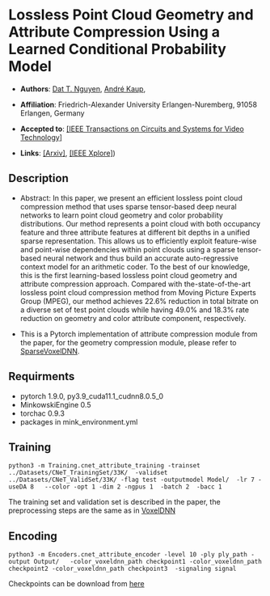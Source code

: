 # Lossless Point Cloud Geometry and Attribute Compression Using a Learned Conditional Probability Model
* **Authors**:
[Dat T. Nguyen](https://scholar.google.com/citations?hl=en&user=uqqqlGgAAAAJ),
[André Kaup](https://scholar.google.de/citations?user=0En1UwQAAAAJ&hl=de),

* **Affiliation**: Friedrich-Alexander University Erlangen-Nuremberg, 91058 Erlangen, Germany

* **Accepted to**: [[IEEE Transactions on Circuits and Systems for Video Technology]]([https://ieeexplore.ieee.org/xpl/conhome/1000349/all-proceedings](https://ieeexplore.ieee.org/xpl/RecentIssue.jsp?punumber=76))

* **Links**: [[Arxiv]](https://arxiv.org/pdf/2204.05043),  [[IEEE Xplore]](https://ieeexplore.ieee.org/abstract/document/10024999))



## Description

- Abstract: In this paper, we present an efficient lossless point cloud compression method that uses sparse tensor-based deep neural networks to learn point cloud geometry and color probability distributions. Our method represents a point cloud with both occupancy feature and three attribute features at different bit depths in a unified sparse representation. This allows us to efficiently exploit feature-wise and point-wise dependencies within point clouds using a sparse tensor-based neural network and thus build an accurate auto-regressive context model for an arithmetic coder. To the best of our knowledge, this is the first learning-based lossless point cloud geometry and attribute compression approach. Compared with the-state-of-the-art lossless point cloud compression method from Moving Picture Experts Group (MPEG), our method achieves 22.6% reduction in total bitrate on a diverse set of test point clouds while having 49.0% and 18.3% rate reduction on geometry and color attribute component, respectively. 

- This is a Pytorch implementation of attribute compression module from the paper, for the geometry compression module, please refer to [SparseVoxelDNN](https://github.com/Weafre/SparseVoxelDNN).

## Requirments

- pytorch 1.9.0, py3.9_cuda11.1_cudnn8.0.5_0 
- MinkowskiEngine 0.5
- torchac 0.9.3
- packages in mink_environment.yml

## Training

    python3 -m Training.cnet_attribute_training -trainset ../Datasets/CNeT_TrainingSet/33K/  -validset ../Datasets/CNeT_ValidSet/33K/ -flag test -outputmodel Model/  -lr 7 -useDA 8   --color -opt 1 -dim 2 -ngpus 1  -batch 2  -bacc 1
The training set and validation set is described in the paper, the preprocessing steps are the same as in [VoxelDNN](https://github.com/Weafre/VoxelDNN_v2)
## Encoding

    python3 -m Encoders.cnet_attribute_encoder -level 10 -ply ply_path -output Output/   -color_voxeldnn_path checkpoint1 -color_voxeldnn_path checkpoint2 -color_voxeldnn_path checkpoint3  -signaling signal

Checkpoints can be download from [here]()


